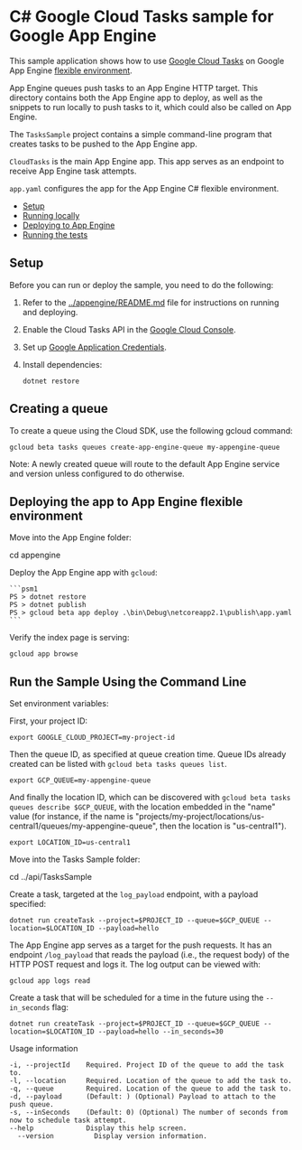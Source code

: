 # C# Google Cloud Tasks sample for Google App Engine

This sample application shows how to use [Google Cloud Tasks](https://cloud.google.com/cloud-tasks/)
on Google App Engine [flexible environment][appengine].

App Engine queues push tasks to an App Engine HTTP target. This directory
contains both the App Engine app to deploy, as well as the snippets to run
locally to push tasks to it, which could also be called on App Engine.

The `TasksSample` project contains a simple command-line program that creates
tasks to be pushed to the App Engine app.

`CloudTasks` is the main App Engine app. This app serves as an endpoint to
receive App Engine task attempts.

`app.yaml` configures the app for the App Engine C# flexible
environment.

* [Setup](#setup)
* [Running locally](#running-locally)
* [Deploying to App Engine](#deploying-to-app-engine)
* [Running the tests](#running-the-tests)

## Setup

Before you can run or deploy the sample, you need to do the following:

1.  Refer to the [../appengine/README.md][readme] file for instructions on
    running and deploying.
1.  Enable the Cloud Tasks API in the [Google Cloud Console](https://console.cloud.google.com/apis/api/tasks.googleapis.com).
1.  Set up [Google Application Credentials](https://cloud.google.com/docs/authentication/getting-started).
1.  Install dependencies:

        dotnet restore

## Creating a queue

To create a queue using the Cloud SDK, use the following gcloud command:

    gcloud beta tasks queues create-app-engine-queue my-appengine-queue

Note: A newly created queue will route to the default App Engine service and
version unless configured to do otherwise.

## Deploying the app to App Engine flexible environment

Move into the App Engine folder:

  cd appengine

Deploy the App Engine app with `gcloud`:

    ```psm1
    PS > dotnet restore
    PS > dotnet publish
    PS > gcloud beta app deploy .\bin\Debug\netcoreapp2.1\publish\app.yaml
    ```

Verify the index page is serving:

    gcloud app browse

## Run the Sample Using the Command Line

Set environment variables:

First, your project ID:

    export GOOGLE_CLOUD_PROJECT=my-project-id

Then the queue ID, as specified at queue creation time. Queue IDs already
created can be listed with `gcloud beta tasks queues list`.

    export GCP_QUEUE=my-appengine-queue

And finally the location ID, which can be discovered with
`gcloud beta tasks queues describe $GCP_QUEUE`, with the location embedded in
the "name" value (for instance, if the name is
"projects/my-project/locations/us-central1/queues/my-appengine-queue", then the
location is "us-central1").

    export LOCATION_ID=us-central1

Move into the Tasks Sample folder:

  cd ../api/TasksSample

Create a task, targeted at the `log_payload` endpoint, with a payload specified:

    dotnet run createTask --project=$PROJECT_ID --queue=$GCP_QUEUE --location=$LOCATION_ID --payload=hello

The App Engine app serves as a target for the push requests. It has an
endpoint `/log_payload` that reads the payload (i.e., the request body) of the
HTTP POST request and logs it. The log output can be viewed with:

    gcloud app logs read

Create a task that will be scheduled for a time in the future using the
`--in_seconds` flag:

    dotnet run createTask --project=$PROJECT_ID --queue=$GCP_QUEUE --location=$LOCATION_ID --payload=hello --in_seconds=30


Usage information

```
-i, --projectId    Required. Project ID of the queue to add the task to.
-l, --location     Required. Location of the queue to add the task to.
-q, --queue        Required. Location of the queue to add the task to.
-d, --payload      (Default: ) (Optional) Payload to attach to the push queue.
-s, --inSeconds    (Default: 0) (Optional) The number of seconds from now to schedule task attempt.
--help             Display this help screen.
  --version          Display version information.
```

[readme]: https://github.com/GoogleCloudPlatform/dotnet-docs-samples/blob/master/appengine/flexible/README.md
[appengine]: https://cloud.google.com/appengine/docs/flexible/dotnet
